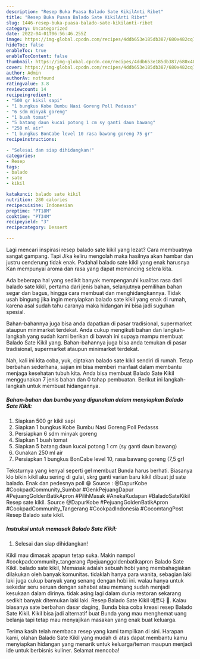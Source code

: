 ```yaml
---
description: "Resep Buka Puasa Balado Sate KikilAnti Ribet"
title: "Resep Buka Puasa Balado Sate KikilAnti Ribet"
slug: 1446-resep-buka-puasa-balado-sate-kikilanti-ribet
category: Uncategorized
date: 2022-04-01T06:56:46.255Z
image: https://img-global.cpcdn.com/recipes/4ddb653e185db387/680x482cq70/balado-sate-kikil-foto-resep-utama.jpg
hideToc: false
enableToc: true
enableTocContent: false
thumbnail: https://img-global.cpcdn.com/recipes/4ddb653e185db387/680x482cq70/balado-sate-kikil-foto-resep-utama.jpg
cover: https://img-global.cpcdn.com/recipes/4ddb653e185db387/680x482cq70/balado-sate-kikil-foto-resep-utama.jpg
author: Admin
authorAv: notfound
ratingvalue: 3.8
reviewcount: 14
recipeingredient:
- "500 gr kikil sapi"
- "1 bungkus Kobe Bumbu Nasi Goreng Poll Pedasss"
- "6 sdm minyak goreng"
- "1 buah tomat"
- "5 batang daun kucai potong 1 cm sy ganti daun bawang"
- "250 ml air"
- "1 bungkus BonCabe level 10 rasa bawang goreng 75 gr"
recipeinstructions:

- "Selesai dan siap dihidangkan!"
categories:
- Resep
tags:
- balado
- sate
- kikil

katakunci: balado sate kikil 
nutrition: 280 calories
recipecuisine: Indonesian
preptime: "PT18M"
cooktime: "PT34M"
recipeyield: "3"
recipecategory: Dessert

---
```



Lagi mencari inspirasi resep balado sate kikil yang lezat? Cara membuatnya sangat gampang. Tapi Jika keliru mengolah maka hasilnya akan hambar dan justru cenderung tidak enak. Padahal balado sate kikil yang enak harusnya Kan mempunyai aroma dan rasa yang dapat memancing selera kita.


Ada beberapa hal yang sedikit banyak mempengaruhi kualitas rasa dari balado sate kikil, pertama dari jenis bahan, selanjutnya pemilihan bahan segar dan bagus, hingga cara membuat dan menghidangkannya. Tidak usah bingung jika ingin menyiapkan balado sate kikil yang enak di rumah, karena asal sudah tahu caranya maka hidangan ini bisa jadi suguhan spesial.

Bahan-bahannya juga bisa anda dapatkan di pasar tradisional, supermarket ataupun minimarket terdekat. Anda cukup mengikuti bahan dan langkah-langkah yang sudah kami berikan di bawah ini supaya mampu membuat Balado Sate Kikil yang. Bahan-bahannya juga bisa anda temukan di pasar tradisional, supermarket ataupun minimarket terdekat.


Nah, kali ini kita coba, yuk, ciptakan balado sate kikil sendiri di rumah. Tetap berbahan sederhana, sajian ini bisa memberi manfaat dalam membantu menjaga kesehatan tubuh kita. Anda bisa membuat Balado Sate Kikil menggunakan 7 jenis bahan dan 0 tahap pembuatan. Berikut ini langkah-langkah untuk membuat hidangannya.

<!--inarticleads1-->

##### Bahan-bahan dan bumbu yang digunakan dalam menyiapkan Balado Sate Kikil:

1. Siapkan 500 gr kikil sapi
1. Siapkan 1 bungkus Kobe Bumbu Nasi Goreng Poll Pedasss
1. Persiapkan 6 sdm minyak goreng
1. Siapkan 1 buah tomat
1. Siapkan 5 batang daun kucai potong 1 cm (sy ganti daun bawang)
1. Gunakan 250 ml air
1. Persiapkan 1 bungkus BonCabe level 10, rasa bawang goreng (7,5 gr)


Teksturnya yang kenyal seperti gel membuat Bunda harus berhati. Biasanya klo bikin kikil aku sering di gulai, skrg ganti varian baru kikil dibuat jd sate balado. Enak dan pedesnya poll 😁 Source : @DapurKobe #CookpadCommunity_Sumbar #GenkPejuangDapur #PejuangGoldenBatikApron #PilihMasak #AnekaKudapan #BaladoSateKikil Resep sate kikil. Source @DapurKobe #PejuangGoldenBatikApron #CookpadCommunity_Tangerang #CookpadIndonesia #CocomtangPost Resep Balado sate kikil. 

<!--inarticleads2-->

##### Instruksi untuk memasak Balado Sate Kikil:


1. Selesai dan siap dihidangkan!

Kikil mau dimasak apapun tetap suka. Makin nampol #cookpadcommunity_tangerang #pejuanggoldenbatikapron Balado Sate Kikil. balado sate kikil, Memasak adalah sebuah hobi yang membahagiakan dilakukan oleh banyak komunitas. tidaklah hanya para wanita, sebagian laki laki juga cukup banyak yang senang dengan hobi ini. walau hanya untuk sekedar seru seruan dengan sahabat atau memang sudah menjadi kesukaan dalam dirinya. tidak asing lagi dalam dunia restoran sekarang sedikit banyak ditemukan laki laki. Resep Balado Sate Kikil 예르다 🤤. Kalau biasanya sate berbahan dasar daging, Bunda bisa coba kreasi resep Balado Sate Kikil. Kikil bisa jadi alternatif buat Bunda yang mau menghemat uang belanja tapi tetap mau menyajikan masakan yang enak buat keluarga. 

Terima kasih telah membaca resep yang kami tampilkan di sini. Harapan kami, olahan Balado Sate Kikil yang mudah di atas dapat membantu kamu menyiapkan hidangan yang menarik untuk keluarga/teman maupun menjadi ide untuk berbisnis kuliner. Selamat mencoba!
